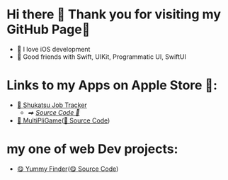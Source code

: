 # Hi there 👋 Thank you for visiting my GitHub Page🥳

-  I love iOS development
- 🤝 Good friends with Swift, UIKit, Programmatic UI, SwiftUI

# Links to my Apps on Apple Store :

- [🔖 Shukatsu Job Tracker] 
  - _⮕ [Source Code 🔖 ]_
- [🎲 MultiPliGame]([🎲 Source Code])

# my one of web Dev projects:
- [😋 Yummy Finder]([😋 Source Code])


[//]: # (These are reference links used in the body of this note and get stripped out when the markdown processor does its job. There is no need to format nicely because it shouldn't be seen. Thanks SO - http://stackoverflow.com/questions/4823468/store-comments-in-markdown-syntax)

   [🏫 Grokking the Coding Interview]: <https://www.educative.io/courses/grokking-the-coding-interview>
   [🔖 Shukatsu Job Tracker]: <https://apps.apple.com/de/app/shukatsu-job-tracker/id1622574153r>
   [Source Code 🔖 ]: <https://github.com/moet-stein/Shukatsu-Job-Tracker>
   [🎲 MultiPliGame]: <https://apps.apple.com/de/app/multipligame/id1612961419>
   [🎲 Source Code]: <https://github.com/moet-stein/MultiPliGame>
   [😋 Yummy Finder]: <https://apps.apple.com/de/app/multipligame/id1612961419>
   [😋 Source Code]: <https://github.com/moet-stein/yummy-finder>
  
